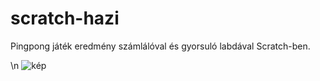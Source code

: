 # scratch-hazi
Pingpong játék eredmény számlálóval és gyorsuló labdával Scratch-ben.

\n
![kép](https://github.com/Simitusi/scratch-hazi/assets/68022933/7892d8ca-805d-4051-9413-db0958abc25a)
